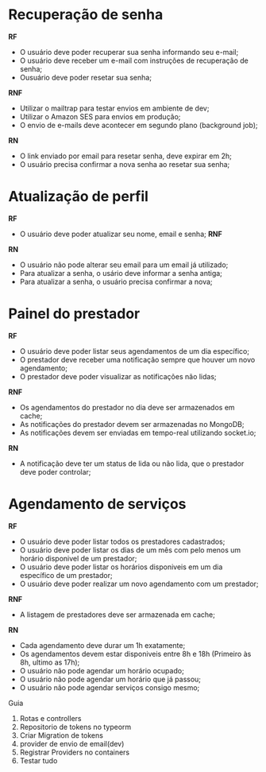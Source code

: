 # Recuperação de senha

**RF**

- O usuário deve poder recuperar sua senha informando seu e-mail;
- O usuário deve receber um e-mail com instruções de recuperação de senha;
- Ousuário deve poder resetar sua senha;

**RNF**

- Utilizar o mailtrap para testar envios em ambiente de dev;
- Utilizar o Amazon SES para envios em produção;
- O envio de e-mails deve acontecer em segundo plano (background job);

**RN**

- O link enviado por email para resetar senha, deve expirar em 2h;
- O usuário precisa confirmar a nova senha ao resetar sua senha;

# Atualização de perfil

**RF**

- O usuário deve poder atualizar seu nome, email e senha;
**RNF**

**RN**

- O usuário não pode alterar seu email para um email já utilizado;
- Para atualizar a senha, o usário deve informar a senha antiga;
- Para atualizar a senha, o usuário precisa confirmar a nova;

# Painel do prestador

**RF**

- O usuário deve poder listar seus agendamentos de um dia específico;
- O prestador deve receber uma notificação sempre que houver um novo agendamento;
- O prestador deve poder visualizar as notificações não lidas;

**RNF**

- Os agendamentos do prestador no dia deve ser armazenados em cache;
- As notificações do prestador devem ser armazenadas no MongoDB;
- As notificações devem ser enviadas em tempo-real utilizando socket.io;

**RN**

- A notificação deve ter um status de lida ou não lida, que o prestador deve poder controlar;

# Agendamento de serviços

**RF**

- O usuário deve poder listar todos os prestadores cadastrados;
- O usuário deve poder listar os dias de um mês com pelo menos um horário disponivel de um prestador;
- O usuário deve poder listar os horários disponiveis em um dia específico de um prestador;
- O usuário deve poder realizar um novo agendamento com um prestador;

**RNF**

- A listagem de prestadores deve ser armazenada em cache;

**RN**

- Cada agendamento deve durar um 1h exatamente;
- Os agendamentos devem estar disponiveis entre 8h e 18h (Primeiro às 8h, ultimo as 17h);
- O usuário não pode agendar um horário ocupado;
- O usuário não pode agendar um horário que já passou;
- O usuário não pode agendar serviços consigo mesmo;



Guia

1. Rotas e controllers
2. Repositorio de tokens no typeorm
3. Criar Migration de tokens
4. provider de envio de email(dev)
5. Registrar Providers no containers
6. Testar tudo
